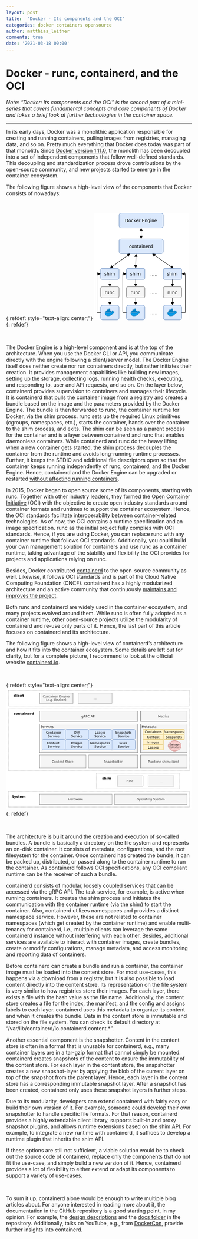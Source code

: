 ```yaml
---
layout: post
title:  "Docker - Its components and the OCI"
categories: docker containers opensource
author: matthias_leitner
comments: true
date: '2021-03-18 00:00'
---
```


# Docker - runc, containerd, and the OCI

_Note: “Docker: Its components and the OCI” is the second part of a mini-series that covers fundamental concepts and core components of Docker and takes a brief look at further technologies in the container space._

****

In its early days, Docker was a monolithic application responsible for creating and running containers, pulling images from registries, managing data, and so on. Pretty much everything that Docker does today was part of that monolith. Since [Docker version 1.11.0](https://www.docker.com/blog/docker-engine-1-11-runc/), the monolith has been decoupled into a set of independent components that follow well-defined standards. This decoupling and standardization process drove contributions by the open-source community, and new projects started to emerge in the container ecosystem.

The following figure shows a high-level view of the components that Docker consists of nowadays:

&nbsp;

{:refdef: style="text-align: center;"}
![docker components](/img/posts/docker-components-and-oci/docker_components.png)
{: refdef}

&nbsp;

The Docker Engine is a high-level component and is at the top of the architecture. When you use the Docker CLI or API, you communicate directly with the engine following a client/server model. The Docker Engine itself does neither create nor run containers directly, but rather initiates their creation. It provides management capabilities like building new images, setting up the storage, collecting logs, running health checks, executing, and responding to, user and API requests, and so on. On the layer below, containerd provides supervision to containers and manages their lifecycle. It is containerd that pulls the container image from a registry and creates a bundle based on the image and the parameters provided by the Docker Engine. The bundle is then forwarded to runc, the container runtime for Docker, via the shim process. runc sets up the required Linux primitives (cgroups, namespaces, etc.), starts the container, hands over the container to the shim process, and exits. The shim can be seen as a parent process for the container and is a layer between containerd and runc that enables daemonless containers. While containerd and runc do the heavy lifting when a new container gets started, the shim process decouples the container from the runtime and avoids long-running runtime processes. Further, it keeps the STDIO and additional file descriptors open so that the container keeps running independently of runc, containerd, and the Docker Engine. Hence, containerd and the Docker Engine can be upgraded or restarted [without affecting running containers](https://github.com/containerd/containerd/blob/master/design/lifecycle.md).

In 2015, Docker began to open source some of its components, starting with runc. Together with other industry leaders, they formed the [Open Container Initiative](https://opencontainers.org/) (OCI) with the objective to create open industry standards around container formats and runtimes to support the container ecosystem. Hence, the OCI standards facilitate interoperability between container-related technologies. As of now, the OCI contains a runtime specification and an image specification. runc as the initial project fully complies with OCI standards. Hence, if you are using Docker, you can replace runc with any container runtime that follows OCI standards. Additionally, you could build your own management solution for containers and use runc as a container runtime, taking advantage of the stability and flexibility the OCI provides for projects and applications relying on runc.

Besides, Docker contributed [containerd](https://containerd.io/) to the open-source community as well. Likewise, it follows OCI standards and is part of the Cloud Native Computing Foundation (CNCF). containerd has a highly modularized architecture and an active community that continuously [maintains and improves the project](https://www.cncf.io/announcements/2019/02/28/cncf-announces-containerd-graduation/).

Both runc and containerd are widely used in the container ecosystem, and many projects evolved around them. While runc is often fully adopted as a container runtime, other open-source projects utilize the modularity of containerd and re-use only parts of it. Hence, the last part of this article focuses on containerd and its architecture.

The following figure shows a high-level view of containerd’s architecture and how it fits into the container ecosystem. Some details are left out for clarity, but for a complete picture, I recommend to look at the official website [containerd.io](https://containerd.io/).

&nbsp;

{:refdef: style="text-align: center;"}
![containerd architecture](/img/posts/docker-components-and-oci/containerd_architecture.png)
{: refdef}

&nbsp;

The architecture is built around the creation and execution of so-called bundles. A bundle is basically a directory on the file system and represents an on-disk container. It consists of metadata, configurations, and the root filesystem for the container. Once containerd has created the bundle, it can be packed up, distributed, or passed along to the container runtime to run the container. As containerd follows OCI specifications, any OCI compliant runtime can be the receiver of such a bundle.

containerd consists of modular, loosely coupled services that can be accessed via the gRPC API. The task service, for example, is active when running containers. It creates the shim process and initiates the communication with the container runtime (via the shim) to start the container. Also, containerd utilizes namespaces and provides a distinct namespace service. However, these are not related to container namespaces (which get created by the container runtime) and enable multi-tenancy for containerd, i.e., multiple clients can leverage the same containerd instance without interfering with each other. Besides, additional services are available to interact with container images, create bundles, create or modify configurations, manage metadata, and access monitoring and reporting data of containers.

Before containerd can create a bundle and run a container, the container image must be loaded into the content store. For most use-cases, this happens via a download from a registry, but it is also possible to load content directly into the content store. Its representation on the file system is very similar to how registries store their images. For each layer, there exists a file with the hash value as the file name. Additionally, the content store creates a file for the index, the manifest, and the config and assigns labels to each layer. containerd uses this metadata to organize its content and when it creates the bundle. Data in the content store is immutable and stored on the file system. You can check its default directory at “/var/lib/containerd/io.containerd.content.*”.

Another essential component is the snapshotter. Content in the content store is often in a format that is unusable for containerd, e.g., many container layers are in a tar-gzip format that cannot simply be mounted. containerd creates snapshots of the content to ensure the immutability of the content store. For each layer in the content store, the snapshotter creates a new snapshot-layer by applying the blob of the current layer on top of the snapshot from the parent layer. Hence, each layer in the content store has a corresponding immutable snapshot layer. After a snapshot has been created, containerd only uses these snapshot layers in further steps.

Due to its modularity, developers can extend containerd with fairly easy or build their own version of it. For example, someone could develop their own snapshotter to handle specific file formats. For that reason, containerd provides a highly extendable client library, supports built-in and proxy snapshot plugins, and allows runtime extensions based on the shim API. For example, to integrate a new runtime with containerd, it suffices to develop a runtime plugin that inherits the shim API.

If these options are still not sufficient, a viable solution would be to check out the source code of containerd, replace only the components that do not fit the use-case, and simply build a new version of it. Hence, containerd provides a lot of flexibility to either extend or adapt its components to support a variety of use-cases.

&nbsp;

To sum it up, containerd alone would be enough to write multiple blog articles about. For anyone interested in reading more about it, the documentation in the GitHub repository is a good starting point, in my opinion. For example, the [design descriptions](https://github.com/containerd/containerd/tree/master/design) and the [docs folder](https://github.com/containerd/containerd/tree/master/docs) in the repository. Additionally, talks on YouTube, e.g., from [DockerCon](https://www.youtube.com/watch?v=fIRaPGxhsH0), provide further insights into containerd.

